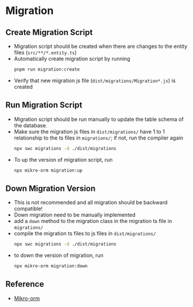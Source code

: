 # Migration

## Create Migration Script

- Migration script should be created when there are changes to the entity files (`src/**/*.entity.ts`)
- Automatically create migration script by running
  ```sh
  pnpm run migration:create
  ```
- Verify that new migration js file (`dist/migrations/Migration*.js`) is created

## Run Migration Script

- Migration script should be run manually to update the table schema of the database.
- Make sure the migration js files in `dist/migrations/` have 1 to 1 relationship to the ts files in `migrations/`; if not, run the compiler again
  ```sh
  npx swc migrations -d ./dist/migrations
  ```
- To up the version of migration script, run
  ```sh
  npx mikro-orm migration:up
  ```

## Down Migration Version

- This is not recommended and all migration should be backward compatible!
- Down migration need to be manually implemented
- add a `down` method to the migration class in the migration ts file in `migrations/`
- compile the migration ts files to js files in `dist/migrations/`
  ```sh
  npx swc migrations -d ./dist/migrations
  ```
- to down the version of migration, run
  ```sh
  npx mikro-orm migration:down
  ```

## Reference

- [Mikro-orm](https://mikro-orm.io/docs/migrations/)
